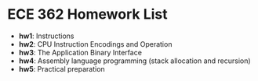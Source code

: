 # ECE 362 Homework List

- **hw1**: Instructions  
- **hw2**: CPU Instruction Encodings and Operation  
- **hw3**: The Application Binary Interface  
- **hw4**: Assembly language programming (stack allocation and recursion)  
- **hw5**: Practical preparation  
